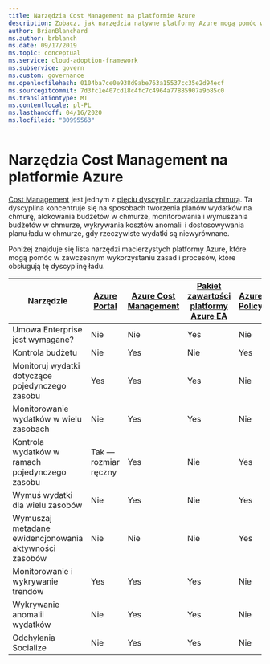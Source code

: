 ```yaml
---
title: Narzędzia Cost Management na platformie Azure
description: Zobacz, jak narzędzia natywne platformy Azure mogą pomóc w dojrzałych zasadach i procesach, które obsługują dyscyplinę ładu Cost Management.
author: BrianBlanchard
ms.author: brblanch
ms.date: 09/17/2019
ms.topic: conceptual
ms.service: cloud-adoption-framework
ms.subservice: govern
ms.custom: governance
ms.openlocfilehash: 0104ba7ce0e938d9abe763a15537cc35e2d94ecf
ms.sourcegitcommit: 7d3fc1e407cd18c4fc7c4964a77885907a9b85c0
ms.translationtype: MT
ms.contentlocale: pl-PL
ms.lasthandoff: 04/16/2020
ms.locfileid: "80995563"
---
```

# <a name="cost-management-tools-in-azure"></a>Narzędzia Cost Management na platformie Azure

[Cost Management](./index.md) jest jednym z [pięciu dyscyplin zarządzania chmurą](../governance-disciplines.md). Ta dyscyplina koncentruje się na sposobach tworzenia planów wydatków na chmurę, alokowania budżetów w chmurze, monitorowania i wymuszania budżetów w chmurze, wykrywania kosztów anomalii i dostosowywania planu ładu w chmurze, gdy rzeczywiste wydatki są niewyrównane.

Poniżej znajduje się lista narzędzi macierzystych platformy Azure, które mogą pomóc w zawczesnym wykorzystaniu zasad i procesów, które obsługują tę dyscyplinę ładu.

| Narzędzie | [Azure Portal](https://azure.microsoft.com/features/azure-portal)  | [Azure Cost Management](https://docs.microsoft.com/azure/cost-management-billing/cost-management-billing-overview)  | [Pakiet zawartości platformy Azure EA](https://docs.microsoft.com/power-bi/service-connect-to-azure-enterprise)  | [Azure Policy](https://docs.microsoft.com/azure/governance/policy/overview) |
|---------|---------|---------|---------|---------|
|Umowa Enterprise jest wymagane?     | Nie         | Nie         | Yes         | Nie         |
|Kontrola budżetu     | Nie         | Yes         | Nie         | Yes         |
|Monitoruj wydatki dotyczące pojedynczego zasobu    | Yes         | Yes         | Yes         | Nie         |
|Monitorowanie wydatków w wielu zasobach    | Nie         | Yes        | Yes         | Nie         |
|Kontrola wydatków w ramach pojedynczego zasobu     | Tak — rozmiar ręczny         | Yes         | Nie         | Yes         |
|Wymuś wydatki dla wielu zasobów    | Nie         | Yes         | Nie         | Yes         |
|Wymuszaj metadane ewidencjonowania aktywności zasobów    | Nie         | Nie         | Nie         | Yes         |
|Monitorowanie i wykrywanie trendów     | Yes          | Yes        | Yes         | Nie         |
|Wykrywanie anomalii wydatków     | Nie         | Yes        | Yes         | Nie        |
|Odchylenia Socialize     | Nie        | Yes        | Yes        | Nie        |
